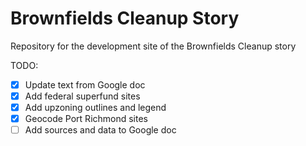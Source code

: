 # Brownfields Cleanup Story

Repository for the development site of the Brownfields Cleanup story

TODO:

* [x] Update text from Google doc
* [x] Add federal superfund sites
* [x] Add upzoning outlines and legend
* [x] Geocode Port Richmond sites
* [ ] Add sources and data to Google doc